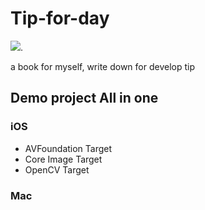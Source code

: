 # Tip-for-day
![](https://img.shields.io/badge/platform-iOS%7CMacOSX-%20lightgrey.svg). 

a book for myself, write down for develop tip

## Demo project All in one 
### iOS 
* AVFoundation Target
* Core Image Target
* OpenCV Target

### Mac 
